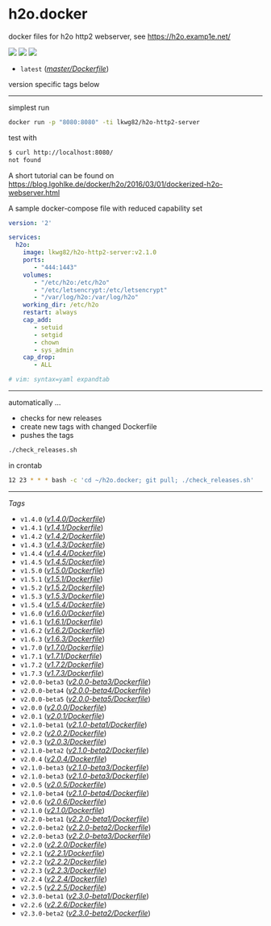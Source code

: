 # h2o.docker

docker files for h2o http2 webserver, see https://h2o.examp1e.net/

[![](https://badge.imagelayers.io/lkwg82/h2o-http2-server:latest.svg)](https://imagelayers.io/?images=lkwg82%2Fh2o-http2-server:latest)
[![](https://img.shields.io/docker/stars/lkwg82/h2o-http2-server.svg)](https://hub.docker.com/r/lkwg82/h2o-http2-server/)
[![](https://img.shields.io/docker/pulls/lkwg82/h2o-http2-server.svg)](https://hub.docker.com/r/lkwg82/h2o-http2-server/)

- ```latest``` (*[master/Dockerfile](https://github.com/lkwg82/h2o.docker/blob/master/Dockerfile)*)

version specific tags below

---

simplest run
```bash
docker run -p "8080:8080" -ti lkwg82/h2o-http2-server
```
test with 
```bash
$ curl http://localhost:8080/
not found
```

A short tutorial can be found on https://blog.lgohlke.de/docker/h2o/2016/03/01/dockerized-h2o-webserver.html

A sample docker-compose file with reduced capability set

```yaml
version: '2'

services:
  h2o:
    image: lkwg82/h2o-http2-server:v2.1.0
    ports:
       - "444:1443"
    volumes:
       - "/etc/h2o:/etc/h2o"
       - "/etc/letsencrypt:/etc/letsencrypt"
       - "/var/log/h2o:/var/log/h2o"
    working_dir: /etc/h2o
    restart: always
    cap_add:
       - setuid
       - setgid
       - chown
       - sys_admin
    cap_drop:
       - ALL

# vim: syntax=yaml expandtab
```

---

automatically ...

 - checks for new releases 
 - create new tags with changed Dockerfile
 - pushes the tags
 
```bash
./check_releases.sh
```

in crontab
```bash
12 23 * * * bash -c 'cd ~/h2o.docker; git pull; ./check_releases.sh'
```

---

*Tags*

- ```v1.4.0``` (*[v1.4.0/Dockerfile](https://github.com/lkwg82/h2o.docker/blob/v1.4.0/Dockerfile)*)
- ```v1.4.1``` (*[v1.4.1/Dockerfile](https://github.com/lkwg82/h2o.docker/blob/v1.4.1/Dockerfile)*)
- ```v1.4.2``` (*[v1.4.2/Dockerfile](https://github.com/lkwg82/h2o.docker/blob/v1.4.2/Dockerfile)*)
- ```v1.4.3``` (*[v1.4.3/Dockerfile](https://github.com/lkwg82/h2o.docker/blob/v1.4.3/Dockerfile)*)
- ```v1.4.4``` (*[v1.4.4/Dockerfile](https://github.com/lkwg82/h2o.docker/blob/v1.4.4/Dockerfile)*)
- ```v1.4.5``` (*[v1.4.5/Dockerfile](https://github.com/lkwg82/h2o.docker/blob/v1.4.5/Dockerfile)*)
- ```v1.5.0``` (*[v1.5.0/Dockerfile](https://github.com/lkwg82/h2o.docker/blob/v1.5.0/Dockerfile)*)
- ```v1.5.1``` (*[v1.5.1/Dockerfile](https://github.com/lkwg82/h2o.docker/blob/v1.5.1/Dockerfile)*)
- ```v1.5.2``` (*[v1.5.2/Dockerfile](https://github.com/lkwg82/h2o.docker/blob/v1.5.2/Dockerfile)*)
- ```v1.5.3``` (*[v1.5.3/Dockerfile](https://github.com/lkwg82/h2o.docker/blob/v1.5.3/Dockerfile)*)
- ```v1.5.4``` (*[v1.5.4/Dockerfile](https://github.com/lkwg82/h2o.docker/blob/v1.5.4/Dockerfile)*)
- ```v1.6.0``` (*[v1.6.0/Dockerfile](https://github.com/lkwg82/h2o.docker/blob/v1.6.0/Dockerfile)*)
- ```v1.6.1``` (*[v1.6.1/Dockerfile](https://github.com/lkwg82/h2o.docker/blob/v1.6.1/Dockerfile)*)
- ```v1.6.2``` (*[v1.6.2/Dockerfile](https://github.com/lkwg82/h2o.docker/blob/v1.6.2/Dockerfile)*)
- ```v1.6.3``` (*[v1.6.3/Dockerfile](https://github.com/lkwg82/h2o.docker/blob/v1.6.3/Dockerfile)*)
- ```v1.7.0``` (*[v1.7.0/Dockerfile](https://github.com/lkwg82/h2o.docker/blob/v1.7.0/Dockerfile)*)
- ```v1.7.1``` (*[v1.7.1/Dockerfile](https://github.com/lkwg82/h2o.docker/blob/v1.7.1/Dockerfile)*)
- ```v1.7.2``` (*[v1.7.2/Dockerfile](https://github.com/lkwg82/h2o.docker/blob/v1.7.2/Dockerfile)*)
- ```v1.7.3``` (*[v1.7.3/Dockerfile](https://github.com/lkwg82/h2o.docker/blob/v1.7.3/Dockerfile)*)
- ```v2.0.0-beta3``` (*[v2.0.0-beta3/Dockerfile](https://github.com/lkwg82/h2o.docker/blob/v2.0.0-beta3/Dockerfile)*)
- ```v2.0.0-beta4``` (*[v2.0.0-beta4/Dockerfile](https://github.com/lkwg82/h2o.docker/blob/v2.0.0-beta4/Dockerfile)*)
- ```v2.0.0-beta5``` (*[v2.0.0-beta5/Dockerfile](https://github.com/lkwg82/h2o.docker/blob/v2.0.0-beta5/Dockerfile)*)
- ```v2.0.0``` (*[v2.0.0/Dockerfile](https://github.com/lkwg82/h2o.docker/blob/v2.0.0/Dockerfile)*)
- ```v2.0.1``` (*[v2.0.1/Dockerfile](https://github.com/lkwg82/h2o.docker/blob/v2.0.1/Dockerfile)*)
- ```v2.1.0-beta1``` (*[v2.1.0-beta1/Dockerfile](https://github.com/lkwg82/h2o.docker/blob/v2.1.0-beta1/Dockerfile)*)
- ```v2.0.2``` (*[v2.0.2/Dockerfile](https://github.com/lkwg82/h2o.docker/blob/v2.0.2/Dockerfile)*)
- ```v2.0.3``` (*[v2.0.3/Dockerfile](https://github.com/lkwg82/h2o.docker/blob/v2.0.3/Dockerfile)*)
- ```v2.1.0-beta2``` (*[v2.1.0-beta2/Dockerfile](https://github.com/lkwg82/h2o.docker/blob/v2.1.0-beta2/Dockerfile)*)
- ```v2.0.4``` (*[v2.0.4/Dockerfile](https://github.com/lkwg82/h2o.docker/blob/v2.0.4/Dockerfile)*)
- ```v2.1.0-beta3``` (*[v2.1.0-beta3/Dockerfile](https://github.com/lkwg82/h2o.docker/blob/v2.1.0-beta3/Dockerfile)*)
- ```v2.1.0-beta3``` (*[v2.1.0-beta3/Dockerfile](https://github.com/lkwg82/h2o.docker/blob/v2.1.0-beta3/Dockerfile)*)
- ```v2.0.5``` (*[v2.0.5/Dockerfile](https://github.com/lkwg82/h2o.docker/blob/v2.0.5/Dockerfile)*)
- ```v2.1.0-beta4``` (*[v2.1.0-beta4/Dockerfile](https://github.com/lkwg82/h2o.docker/blob/v2.1.0-beta4/Dockerfile)*)
- ```v2.0.6``` (*[v2.0.6/Dockerfile](https://github.com/lkwg82/h2o.docker/blob/v2.0.6/Dockerfile)*)
- ```v2.1.0``` (*[v2.1.0/Dockerfile](https://github.com/lkwg82/h2o.docker/blob/v2.1.0/Dockerfile)*)
- ```v2.2.0-beta1``` (*[v2.2.0-beta1/Dockerfile](https://github.com/lkwg82/h2o.docker/blob/v2.2.0-beta1/Dockerfile)*)
- ```v2.2.0-beta2``` (*[v2.2.0-beta2/Dockerfile](https://github.com/lkwg82/h2o.docker/blob/v2.2.0-beta2/Dockerfile)*)
- ```v2.2.0-beta3``` (*[v2.2.0-beta3/Dockerfile](https://github.com/lkwg82/h2o.docker/blob/v2.2.0-beta3/Dockerfile)*)
- ```v2.2.0``` (*[v2.2.0/Dockerfile](https://github.com/lkwg82/h2o.docker/blob/v2.2.0/Dockerfile)*)
- ```v2.2.1``` (*[v2.2.1/Dockerfile](https://github.com/lkwg82/h2o.docker/blob/v2.2.1/Dockerfile)*)
- ```v2.2.2``` (*[v2.2.2/Dockerfile](https://github.com/lkwg82/h2o.docker/blob/v2.2.2/Dockerfile)*)
- ```v2.2.3``` (*[v2.2.3/Dockerfile](https://github.com/lkwg82/h2o.docker/blob/v2.2.3/Dockerfile)*)
- ```v2.2.4``` (*[v2.2.4/Dockerfile](https://github.com/lkwg82/h2o.docker/blob/v2.2.4/Dockerfile)*)
- ```v2.2.5``` (*[v2.2.5/Dockerfile](https://github.com/lkwg82/h2o.docker/blob/v2.2.5/Dockerfile)*)
- ```v2.3.0-beta1``` (*[v2.3.0-beta1/Dockerfile](https://github.com/lkwg82/h2o.docker/blob/v2.3.0-beta1/Dockerfile)*)
- ```v2.2.6``` (*[v2.2.6/Dockerfile](https://github.com/lkwg82/h2o.docker/blob/v2.2.6/Dockerfile)*)
- ```v2.3.0-beta2``` (*[v2.3.0-beta2/Dockerfile](https://github.com/lkwg82/h2o.docker/blob/v2.3.0-beta2/Dockerfile)*)
